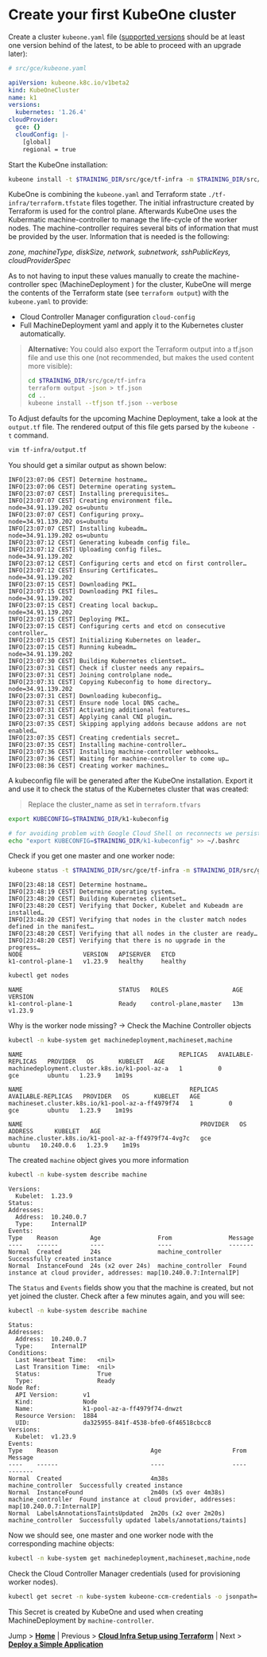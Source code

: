 # Create your first KubeOne cluster

Create a cluster `kubeone.yaml` file ([supported versions](https://docs.kubermatic.com/kubeone/main/architecture/compatibility/supported-versions/) should be at least one version behind of the latest, to be able to proceed with an upgrade later):

```yaml
# src/gce/kubeone.yaml

apiVersion: kubeone.k8c.io/v1beta2
kind: KubeOneCluster
name: k1
versions:
  kubernetes: '1.26.4'
cloudProvider:
  gce: {}
  cloudConfig: |-
    [global]
    regional = true
```

Start the KubeOne installation:

```bash
kubeone install -t $TRAINING_DIR/src/gce/tf-infra -m $TRAINING_DIR/src/gce/kubeone.yaml --verbose
```

KubeOne is combining the `kubeone.yaml` and Terraform state `./tf-infra/terraform.tfstate` files together. The initial infrastructure created by Terraform is used for the control plane. Afterwards KubeOne uses the Kubermatic machine-controller to manage the life-cycle of the worker nodes. The machine-controller requires several bits of information that must be provided by the user. Information that is needed is the following:

*zone, machineType, diskSize, network, subnetwork, sshPublicKeys, cloudProviderSpec*

As to not having to input these values manually to create the machine-controller spec (MachineDeployment ) for the cluster, KubeOne will merge the contents of the Terraform state (see `terraform output`) with the `kubeone.yaml` to provide:
- Cloud Controller Manager configuration `cloud-config`
- Full MachineDeployment yaml and apply it to the Kubernetes cluster automatically.

>
> **Alternative:** You could also export the Terraform output into a tf.json file and use this one (not recommended, but makes the used content more visible):
>
> ```bash
> cd $TRAINING_DIR/src/gce/tf-infra
> terraform output -json > tf.json
> cd ..
> kubeone install --tfjson tf.json --verbose
> ```
>

To Adjust defaults for the upcoming Machine Deployment, take a look at the `output.tf` file. The rendered output of this file gets parsed by the `kubeone -t` command.

```bash
vim tf-infra/output.tf
```

You should get a similar output as shown below:

```text
INFO[23:07:06 CEST] Determine hostname…
INFO[23:07:06 CEST] Determine operating system…
INFO[23:07:07 CEST] Installing prerequisites…
INFO[23:07:07 CEST] Creating environment file…                    node=34.91.139.202 os=ubuntu
INFO[23:07:07 CEST] Configuring proxy…                            node=34.91.139.202 os=ubuntu
INFO[23:07:07 CEST] Installing kubeadm…                           node=34.91.139.202 os=ubuntu
INFO[23:07:12 CEST] Generating kubeadm config file…
INFO[23:07:12 CEST] Uploading config files…                       node=34.91.139.202
INFO[23:07:12 CEST] Configuring certs and etcd on first controller…
INFO[23:07:12 CEST] Ensuring Certificates…                        node=34.91.139.202
INFO[23:07:15 CEST] Downloading PKI…
INFO[23:07:15 CEST] Downloading PKI files…                        node=34.91.139.202
INFO[23:07:15 CEST] Creating local backup…                        node=34.91.139.202
INFO[23:07:15 CEST] Deploying PKI…
INFO[23:07:15 CEST] Configuring certs and etcd on consecutive controller…
INFO[23:07:15 CEST] Initializing Kubernetes on leader…
INFO[23:07:15 CEST] Running kubeadm…                              node=34.91.139.202
INFO[23:07:30 CEST] Building Kubernetes clientset…
INFO[23:07:31 CEST] Check if cluster needs any repairs…
INFO[23:07:31 CEST] Joining controlplane node…
INFO[23:07:31 CEST] Copying Kubeconfig to home directory…         node=34.91.139.202
INFO[23:07:31 CEST] Downloading kubeconfig…
INFO[23:07:31 CEST] Ensure node local DNS cache…
INFO[23:07:31 CEST] Activating additional features…
INFO[23:07:31 CEST] Applying canal CNI plugin…
INFO[23:07:35 CEST] Skipping applying addons because addons are not enabled…
INFO[23:07:35 CEST] Creating credentials secret…
INFO[23:07:35 CEST] Installing machine-controller…
INFO[23:07:36 CEST] Installing machine-controller webhooks…
INFO[23:07:36 CEST] Waiting for machine-controller to come up…
INFO[23:08:36 CEST] Creating worker machines…
```

A kubeconfig file will be generated after the KubeOne installation. Export it and use it to check the status of the Kubernetes cluster that was created:
>Replace the cluster_name as set in `terraform.tfvars`
```bash
export KUBECONFIG=$TRAINING_DIR/k1-kubeconfig

# for avoiding problem with Google Cloud Shell on reconnects we persist this value also into our ~/.bashrc rile
echo "export KUBECONFIG=$TRAINING_DIR/k1-kubeconfig" >> ~/.bashrc
```

Check if you get one master and one worker node:

```bash
kubeone status -t $TRAINING_DIR/src/gce/tf-infra -m $TRAINING_DIR/src/gce/kubeone.yaml
```

```text
INFO[23:48:18 CEST] Determine hostname…
INFO[23:48:19 CEST] Determine operating system…
INFO[23:48:20 CEST] Building Kubernetes clientset…
INFO[23:48:20 CEST] Verifying that Docker, Kubelet and Kubeadm are installed…
INFO[23:48:20 CEST] Verifying that nodes in the cluster match nodes defined in the manifest…
INFO[23:48:20 CEST] Verifying that all nodes in the cluster are ready…
INFO[23:48:20 CEST] Verifying that there is no upgrade in the progress…
NODE                 VERSION   APISERVER   ETCD
k1-control-plane-1   v1.23.9   healthy     healthy
```

```bash
kubectl get nodes
```

```text
NAME                           STATUS   ROLES                  AGE     VERSION
k1-control-plane-1             Ready    control-plane,master   13m     v1.23.9
```

Why is the worker node missing? -> Check the Machine Controller objects

```bash
kubectl -n kube-system get machinedeployment,machineset,machine
```

```text
NAME                                            REPLICAS   AVAILABLE-REPLICAS   PROVIDER   OS       KUBELET   AGE
machinedeployment.cluster.k8s.io/k1-pool-az-a   1          0                    gce        ubuntu   1.23.9    1m19s

NAME                                               REPLICAS   AVAILABLE-REPLICAS   PROVIDER   OS       KUBELET   AGE
machineset.cluster.k8s.io/k1-pool-az-a-ff4979f74   1          0                    gce        ubuntu   1.23.9    1m19s

NAME                                                  PROVIDER   OS       ADDRESS      KUBELET   AGE
machine.cluster.k8s.io/k1-pool-az-a-ff4979f74-4vg7c   gce        ubuntu   10.240.0.6   1.23.9    1m19s
```

The created `machine` object gives you more information

```bash
kubectl -n kube-system describe machine
```

```text
Versions:
  Kubelet:  1.23.9
Status:
Addresses:
  Address:  10.240.0.7
  Type:     InternalIP
Events:
Type    Reason         Age                From                Message
----    ------         ----               ----                -------
Normal  Created        24s                machine_controller  Successfully created instance
Normal  InstanceFound  24s (x2 over 24s)  machine_controller  Found instance at cloud provider, addresses: map[10.240.0.7:InternalIP]
```

The `Status` and `Events` fields show you that the machine is created, but not yet joined the cluster. Check after a few minutes again, and you will see:

```bash
kubectl -n kube-system describe machine
```

```text
Status:
Addresses:
  Address:  10.240.0.7
  Type:     InternalIP
Conditions:
  Last Heartbeat Time:   <nil>
  Last Transition Time:  <nil>
  Status:                True
  Type:                  Ready
Node Ref:
  API Version:       v1
  Kind:              Node
  Name:              k1-pool-az-a-ff4979f74-dnwzt
  Resource Version:  1884
  UID:               da325955-841f-4538-bfe0-6f46518cbcc8
Versions:
  Kubelet:  v1.23.9
Events:
Type    Reason                          Age                    From                Message
----    ------                          ----                   ----                -------
Normal  Created                         4m38s                  machine_controller  Successfully created instance
Normal  InstanceFound                   2m40s (x5 over 4m38s)  machine_controller  Found instance at cloud provider, addresses: map[10.240.0.7:InternalIP]
Normal  LabelsAnnotationsTaintsUpdated  2m20s (x2 over 2m20s)  machine_controller  Successfully updated labels/annotations/taints]
```

Now we should see, one master and one worker node with the corresponding machine objects:

```bash
kubectl -n kube-system get machinedeployment,machineset,machine,node
```

Check the Cloud Controller Manager credentials (used for provisioning worker nodes).

```bash
kubectl get secret -n kube-system kubeone-ccm-credentials -o jsonpath='{.data.GOOGLE_SERVICE_ACCOUNT}' | base64 -d
```

This Secret is created by KubeOne and used when creating MachineDeployment by `machine-controller`.

Jump > [**Home**](../README.md) | Previous > [**Cloud Infra Setup using Terraform**](../02_initial-cloud-infra-with-terraform/README.md) | Next > [**Deploy a Simple Application**](../04_deploy-app-01-simple/README.md)